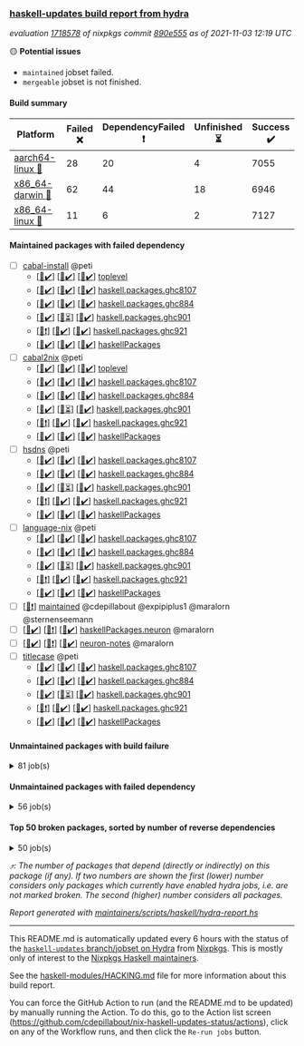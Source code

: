 ### [haskell-updates build report from hydra](https://hydra.nixos.org/jobset/nixpkgs/haskell-updates)
*evaluation [1718578](https://hydra.nixos.org/eval/1718578) of nixpkgs commit [890e555](https://github.com/NixOS/nixpkgs/commits/890e555b5281717248ed2949b68156e7f34f9f59) as of 2021-11-03 12:19 UTC*

:yellow_circle: **Potential issues**
  * `maintained` jobset failed.
  * `mergeable` jobset is not finished.

#### Build summary

 | Platform | Failed :x: | DependencyFailed :heavy_exclamation_mark: | Unfinished :hourglass_flowing_sand: | Success :heavy_check_mark: | 
 | --- | --- | --- | --- | --- | 
 | [aarch64-linux :iphone:](https://hydra.nixos.org/eval/1718578?filter=.aarch64-linux) | 28 | 20 | 4 | 7055 | 
 | [x86_64-darwin :apple:](https://hydra.nixos.org/eval/1718578?filter=.x86_64-darwin) | 62 | 44 | 18 | 6946 | 
 | [x86_64-linux :penguin:](https://hydra.nixos.org/eval/1718578?filter=.x86_64-linux) | 11 | 6 | 2 | 7127 | 
#### Maintained packages with failed dependency
- [ ] [cabal-install](https://hydra.nixos.org/eval/1718578?filter=cabal-install) @peti
  - [[:iphone::heavy_check_mark:]](https://hydra.nixos.org/build/157455409) [[:apple::heavy_check_mark:]](https://hydra.nixos.org/build/157451120) [[:penguin::heavy_check_mark:]](https://hydra.nixos.org/build/157451612) [toplevel](https://hydra.nixos.org/eval/1718578?filter=cabal-install)
  - [[:iphone::heavy_check_mark:]](https://hydra.nixos.org/build/157449738) [[:apple::heavy_check_mark:]](https://hydra.nixos.org/build/157446437) [[:penguin::heavy_check_mark:]](https://hydra.nixos.org/build/157460937) [haskell.packages.ghc8107](https://hydra.nixos.org/eval/1718578?filter=haskell.packages.ghc8107.cabal-install)
  - [[:iphone::heavy_check_mark:]](https://hydra.nixos.org/build/157456335) [[:apple::heavy_check_mark:]](https://hydra.nixos.org/build/157455400) [[:penguin::heavy_check_mark:]](https://hydra.nixos.org/build/157454221) [haskell.packages.ghc884](https://hydra.nixos.org/eval/1718578?filter=haskell.packages.ghc884.cabal-install)
  - [[:iphone::heavy_check_mark:]](https://hydra.nixos.org/build/157446365) [[:apple::hourglass_flowing_sand:]](https://hydra.nixos.org/build/157446862) [[:penguin::heavy_check_mark:]](https://hydra.nixos.org/build/157451405) [haskell.packages.ghc901](https://hydra.nixos.org/eval/1718578?filter=haskell.packages.ghc901.cabal-install)
  - [[:iphone::heavy_exclamation_mark:]](https://hydra.nixos.org/build/157452727) [[:apple::heavy_check_mark:]](https://hydra.nixos.org/build/157459035) [[:penguin::heavy_check_mark:]](https://hydra.nixos.org/build/157459948) [haskell.packages.ghc921](https://hydra.nixos.org/eval/1718578?filter=haskell.packages.ghc921.cabal-install)
  - [[:iphone::heavy_check_mark:]](https://hydra.nixos.org/build/157449021) [[:apple::heavy_check_mark:]](https://hydra.nixos.org/build/157445555) [[:penguin::heavy_check_mark:]](https://hydra.nixos.org/build/157451869) [haskellPackages](https://hydra.nixos.org/eval/1718578?filter=haskellPackages.cabal-install)
- [ ] [cabal2nix](https://hydra.nixos.org/eval/1718578?filter=cabal2nix) @peti
  - [[:iphone::heavy_check_mark:]](https://hydra.nixos.org/build/157465522) [[:apple::heavy_check_mark:]](https://hydra.nixos.org/build/157463657) [[:penguin::heavy_check_mark:]](https://hydra.nixos.org/build/157466486) [toplevel](https://hydra.nixos.org/eval/1718578?filter=cabal2nix)
  - [[:iphone::heavy_check_mark:]](https://hydra.nixos.org/build/157464422) [[:apple::heavy_check_mark:]](https://hydra.nixos.org/build/157450624) [[:penguin::heavy_check_mark:]](https://hydra.nixos.org/build/157446123) [haskell.packages.ghc8107](https://hydra.nixos.org/eval/1718578?filter=haskell.packages.ghc8107.cabal2nix)
  - [[:iphone::heavy_check_mark:]](https://hydra.nixos.org/build/157456314) [[:apple::heavy_check_mark:]](https://hydra.nixos.org/build/157463749) [[:penguin::heavy_check_mark:]](https://hydra.nixos.org/build/157457258) [haskell.packages.ghc884](https://hydra.nixos.org/eval/1718578?filter=haskell.packages.ghc884.cabal2nix)
  - [[:iphone::heavy_check_mark:]](https://hydra.nixos.org/build/157448906) [[:apple::hourglass_flowing_sand:]](https://hydra.nixos.org/build/157445774) [[:penguin::heavy_check_mark:]](https://hydra.nixos.org/build/157459817) [haskell.packages.ghc901](https://hydra.nixos.org/eval/1718578?filter=haskell.packages.ghc901.cabal2nix)
  - [[:iphone::heavy_exclamation_mark:]](https://hydra.nixos.org/build/157452945) [[:apple::heavy_check_mark:]](https://hydra.nixos.org/build/157451248) [[:penguin::heavy_check_mark:]](https://hydra.nixos.org/build/157462243) [haskell.packages.ghc921](https://hydra.nixos.org/eval/1718578?filter=haskell.packages.ghc921.cabal2nix)
  - [[:iphone::heavy_check_mark:]](https://hydra.nixos.org/build/157461736) [[:apple::heavy_check_mark:]](https://hydra.nixos.org/build/157457455) [[:penguin::heavy_check_mark:]](https://hydra.nixos.org/build/157462337) [haskellPackages](https://hydra.nixos.org/eval/1718578?filter=haskellPackages.cabal2nix)
- [ ] [hsdns](https://hydra.nixos.org/eval/1718578?filter=hsdns) @peti
  - [[:iphone::heavy_check_mark:]](https://hydra.nixos.org/build/157455771) [[:apple::heavy_check_mark:]](https://hydra.nixos.org/build/157445452) [[:penguin::heavy_check_mark:]](https://hydra.nixos.org/build/157464988) [haskell.packages.ghc8107](https://hydra.nixos.org/eval/1718578?filter=haskell.packages.ghc8107.hsdns)
  - [[:iphone::heavy_check_mark:]](https://hydra.nixos.org/build/157464805) [[:apple::heavy_check_mark:]](https://hydra.nixos.org/build/157449356) [[:penguin::heavy_check_mark:]](https://hydra.nixos.org/build/157465795) [haskell.packages.ghc884](https://hydra.nixos.org/eval/1718578?filter=haskell.packages.ghc884.hsdns)
  - [[:iphone::heavy_check_mark:]](https://hydra.nixos.org/build/157453106) [[:apple::hourglass_flowing_sand:]](https://hydra.nixos.org/build/157453898) [[:penguin::heavy_check_mark:]](https://hydra.nixos.org/build/157446581) [haskell.packages.ghc901](https://hydra.nixos.org/eval/1718578?filter=haskell.packages.ghc901.hsdns)
  - [[:iphone::heavy_exclamation_mark:]](https://hydra.nixos.org/build/157455637) [[:apple::heavy_check_mark:]](https://hydra.nixos.org/build/157450546) [[:penguin::heavy_check_mark:]](https://hydra.nixos.org/build/157454101) [haskell.packages.ghc921](https://hydra.nixos.org/eval/1718578?filter=haskell.packages.ghc921.hsdns)
  - [[:iphone::heavy_check_mark:]](https://hydra.nixos.org/build/157457443) [[:apple::heavy_check_mark:]](https://hydra.nixos.org/build/157447464) [[:penguin::heavy_check_mark:]](https://hydra.nixos.org/build/157466761) [haskellPackages](https://hydra.nixos.org/eval/1718578?filter=haskellPackages.hsdns)
- [ ] [language-nix](https://hydra.nixos.org/eval/1718578?filter=language-nix) @peti
  - [[:iphone::heavy_check_mark:]](https://hydra.nixos.org/build/157456376) [[:apple::heavy_check_mark:]](https://hydra.nixos.org/build/157455115) [[:penguin::heavy_check_mark:]](https://hydra.nixos.org/build/157448184) [haskell.packages.ghc8107](https://hydra.nixos.org/eval/1718578?filter=haskell.packages.ghc8107.language-nix)
  - [[:iphone::heavy_check_mark:]](https://hydra.nixos.org/build/157454331) [[:apple::heavy_check_mark:]](https://hydra.nixos.org/build/157449121) [[:penguin::heavy_check_mark:]](https://hydra.nixos.org/build/157455444) [haskell.packages.ghc884](https://hydra.nixos.org/eval/1718578?filter=haskell.packages.ghc884.language-nix)
  - [[:iphone::heavy_check_mark:]](https://hydra.nixos.org/build/157464989) [[:apple::hourglass_flowing_sand:]](https://hydra.nixos.org/build/157463233) [[:penguin::heavy_check_mark:]](https://hydra.nixos.org/build/157465229) [haskell.packages.ghc901](https://hydra.nixos.org/eval/1718578?filter=haskell.packages.ghc901.language-nix)
  - [[:iphone::heavy_exclamation_mark:]](https://hydra.nixos.org/build/157464591) [[:apple::heavy_check_mark:]](https://hydra.nixos.org/build/157452165) [[:penguin::heavy_check_mark:]](https://hydra.nixos.org/build/157446635) [haskell.packages.ghc921](https://hydra.nixos.org/eval/1718578?filter=haskell.packages.ghc921.language-nix)
  - [[:iphone::heavy_check_mark:]](https://hydra.nixos.org/build/157450337) [[:apple::heavy_check_mark:]](https://hydra.nixos.org/build/157466421) [[:penguin::heavy_check_mark:]](https://hydra.nixos.org/build/157453533) [haskellPackages](https://hydra.nixos.org/eval/1718578?filter=haskellPackages.language-nix)
- [ ] [[:penguin::heavy_exclamation_mark:]](https://hydra.nixos.org/build/157453992) [maintained](https://hydra.nixos.org/eval/1718578?filter=maintained) @cdepillabout @expipiplus1 @maralorn @sternenseemann
- [ ] [[:iphone::heavy_check_mark:]](https://hydra.nixos.org/build/157464744) [[:apple::heavy_exclamation_mark:]](https://hydra.nixos.org/build/157466817) [[:penguin::heavy_check_mark:]](https://hydra.nixos.org/build/157465065) [haskellPackages.neuron](https://hydra.nixos.org/eval/1718578?filter=haskellPackages.neuron) @maralorn
- [ ] [[:iphone::heavy_check_mark:]](https://hydra.nixos.org/build/157465631) [[:apple::heavy_exclamation_mark:]](https://hydra.nixos.org/build/157455485) [[:penguin::heavy_check_mark:]](https://hydra.nixos.org/build/157465644) [neuron-notes](https://hydra.nixos.org/eval/1718578?filter=neuron-notes) @maralorn
- [ ] [titlecase](https://hydra.nixos.org/eval/1718578?filter=titlecase) @peti
  - [[:iphone::heavy_check_mark:]](https://hydra.nixos.org/build/157461002) [[:apple::heavy_check_mark:]](https://hydra.nixos.org/build/157456509) [[:penguin::heavy_check_mark:]](https://hydra.nixos.org/build/157462297) [haskell.packages.ghc8107](https://hydra.nixos.org/eval/1718578?filter=haskell.packages.ghc8107.titlecase)
  - [[:iphone::heavy_check_mark:]](https://hydra.nixos.org/build/157446339) [[:apple::heavy_check_mark:]](https://hydra.nixos.org/build/157459066) [[:penguin::heavy_check_mark:]](https://hydra.nixos.org/build/157458763) [haskell.packages.ghc884](https://hydra.nixos.org/eval/1718578?filter=haskell.packages.ghc884.titlecase)
  - [[:iphone::heavy_check_mark:]](https://hydra.nixos.org/build/157445602) [[:apple::hourglass_flowing_sand:]](https://hydra.nixos.org/build/157458673) [[:penguin::heavy_check_mark:]](https://hydra.nixos.org/build/157458432) [haskell.packages.ghc901](https://hydra.nixos.org/eval/1718578?filter=haskell.packages.ghc901.titlecase)
  - [[:iphone::heavy_exclamation_mark:]](https://hydra.nixos.org/build/157446219) [[:apple::heavy_check_mark:]](https://hydra.nixos.org/build/157462136) [[:penguin::heavy_check_mark:]](https://hydra.nixos.org/build/157461071) [haskell.packages.ghc921](https://hydra.nixos.org/eval/1718578?filter=haskell.packages.ghc921.titlecase)
  - [[:iphone::heavy_check_mark:]](https://hydra.nixos.org/build/157461080) [[:apple::heavy_check_mark:]](https://hydra.nixos.org/build/157463891) [[:penguin::heavy_check_mark:]](https://hydra.nixos.org/build/157456050) [haskellPackages](https://hydra.nixos.org/eval/1718578?filter=haskellPackages.titlecase)
#### Unmaintained packages with build failure
<details><summary>81 job(s) </summary>

- [ ] [[:iphone::heavy_check_mark:]](https://hydra.nixos.org/build/157462152) [[:apple::x:]](https://hydra.nixos.org/build/157461027) [[:penguin::heavy_check_mark:]](https://hydra.nixos.org/build/157459832) [haskellPackages.sdp](https://hydra.nixos.org/eval/1718578?filter=haskellPackages.sdp)  :arrow_heading_up: 9 | 9
- [ ] [[:iphone::heavy_check_mark:]](https://hydra.nixos.org/build/157450265) [[:apple::x:]](https://hydra.nixos.org/build/157451036) [[:penguin::heavy_check_mark:]](https://hydra.nixos.org/build/157464852) [haskellPackages.di-core](https://hydra.nixos.org/eval/1718578?filter=haskellPackages.di-core)  :arrow_heading_up: 7 | 11
- [ ] [[:iphone::heavy_check_mark:]](https://hydra.nixos.org/build/157455791) [[:apple::x:]](https://hydra.nixos.org/build/157452207) [[:penguin::heavy_check_mark:]](https://hydra.nixos.org/build/157463320) [haskellPackages.thyme](https://hydra.nixos.org/eval/1718578?filter=haskellPackages.thyme)  :arrow_heading_up: 6 | 15
- [ ] [[:iphone::x:]](https://hydra.nixos.org/build/157452558) [[:apple::heavy_check_mark:]](https://hydra.nixos.org/build/157459727) [[:penguin::heavy_check_mark:]](https://hydra.nixos.org/build/157466778) [haskellPackages.libBF](https://hydra.nixos.org/eval/1718578?filter=haskellPackages.libBF)  :arrow_heading_up: 4 | 20
- [ ] [[:iphone::heavy_check_mark:]](https://hydra.nixos.org/build/157455517) [[:apple::x:]](https://hydra.nixos.org/build/157462725) [[:penguin::heavy_check_mark:]](https://hydra.nixos.org/build/157455939) [haskellPackages.exinst](https://hydra.nixos.org/eval/1718578?filter=haskellPackages.exinst)  :arrow_heading_up: 4 | 6
- [ ] [[:iphone::heavy_check_mark:]](https://hydra.nixos.org/build/157463358) [[:apple::x:]](https://hydra.nixos.org/build/157464362) [[:penguin::heavy_check_mark:]](https://hydra.nixos.org/build/157454657) [haskellPackages.nri-observability](https://hydra.nixos.org/eval/1718578?filter=haskellPackages.nri-observability)  :arrow_heading_up: 3 | 5
- [ ] [[:iphone::x:]](https://hydra.nixos.org/build/157462894) [[:apple::heavy_check_mark:]](https://hydra.nixos.org/build/157449079) [[:penguin::heavy_check_mark:]](https://hydra.nixos.org/build/157460196) [haskellPackages.ptr-poker](https://hydra.nixos.org/eval/1718578?filter=haskellPackages.ptr-poker)  :arrow_heading_up: 3 | 4
- [ ] [[:iphone::x:]](https://hydra.nixos.org/build/157446072) [[:apple::heavy_check_mark:]](https://hydra.nixos.org/build/157463607) [[:penguin::heavy_check_mark:]](https://hydra.nixos.org/build/157448172) [haskellPackages.OrderedBits](https://hydra.nixos.org/eval/1718578?filter=haskellPackages.OrderedBits)  :arrow_heading_up: 1 | 36
- [ ] [[:iphone::x:]](https://hydra.nixos.org/build/157461091) [[:apple::x:]](https://hydra.nixos.org/build/157463438) [[:penguin::x:]](https://hydra.nixos.org/build/157463336) [haskellPackages.extensible](https://hydra.nixos.org/eval/1718578?filter=haskellPackages.extensible)  :arrow_heading_up: 1 | 12
- [ ] [[:iphone::x:]](https://hydra.nixos.org/build/157464301) [[:apple::heavy_check_mark:]](https://hydra.nixos.org/build/157454842) [[:penguin::heavy_check_mark:]](https://hydra.nixos.org/build/157456241) [haskellPackages.type-natural](https://hydra.nixos.org/eval/1718578?filter=haskellPackages.type-natural)  :arrow_heading_up: 1 | 4
- [ ] [[:iphone::x:]](https://hydra.nixos.org/build/157445298) [[:apple::heavy_check_mark:]](https://hydra.nixos.org/build/157466872) [[:penguin::heavy_check_mark:]](https://hydra.nixos.org/build/157450918) [haskellPackages.long-double](https://hydra.nixos.org/eval/1718578?filter=haskellPackages.long-double)  :arrow_heading_up: 1 | 2
- [ ] [[:iphone::x:]](https://hydra.nixos.org/build/157456956) [[:apple::x:]](https://hydra.nixos.org/build/157463375) [[:penguin::heavy_check_mark:]](https://hydra.nixos.org/build/157464456) [haskellPackages.easytensor](https://hydra.nixos.org/eval/1718578?filter=haskellPackages.easytensor)  :arrow_heading_up: 1 | 1
- [ ] [[:iphone::heavy_check_mark:]](https://hydra.nixos.org/build/157446759) [[:apple::x:]](https://hydra.nixos.org/build/157456760) [[:penguin::heavy_check_mark:]](https://hydra.nixos.org/build/157466850) [haskellPackages.gi-gdkx11](https://hydra.nixos.org/eval/1718578?filter=haskellPackages.gi-gdkx11)  :arrow_heading_up: 1 | 1
- [ ] [[:iphone::heavy_check_mark:]](https://hydra.nixos.org/build/157447435) [[:apple::x:]](https://hydra.nixos.org/build/157449807) [[:penguin::heavy_check_mark:]](https://hydra.nixos.org/build/157457967) [haskellPackages.keep-alive](https://hydra.nixos.org/eval/1718578?filter=haskellPackages.keep-alive)  :arrow_heading_up: 1 | 1
- [ ] [[:iphone::x:]](https://hydra.nixos.org/build/157453308) [[:apple::x:]](https://hydra.nixos.org/build/157454497) [[:penguin::x:]](https://hydra.nixos.org/build/157448197) [haskellPackages.libyaml-streamly](https://hydra.nixos.org/eval/1718578?filter=haskellPackages.libyaml-streamly)  :arrow_heading_up: 1 | 1
- [ ] [[:iphone::heavy_check_mark:]](https://hydra.nixos.org/build/157448863) [[:apple::x:]](https://hydra.nixos.org/build/157445490) [[:penguin::heavy_check_mark:]](https://hydra.nixos.org/build/157462663) [haskellPackages.loc](https://hydra.nixos.org/eval/1718578?filter=haskellPackages.loc)  :arrow_heading_up: 1 | 1
- [ ] [[:iphone::x:]](https://hydra.nixos.org/build/157453681) [[:apple::heavy_check_mark:]](https://hydra.nixos.org/build/157450735) [[:penguin::heavy_check_mark:]](https://hydra.nixos.org/build/157460860) [haskellPackages.nlopt-haskell](https://hydra.nixos.org/eval/1718578?filter=haskellPackages.nlopt-haskell)  :arrow_heading_up: 1 | 1
- [ ] [[:iphone::heavy_check_mark:]](https://hydra.nixos.org/build/157453667) [[:apple::x:]](https://hydra.nixos.org/build/157452916) [[:penguin::heavy_check_mark:]](https://hydra.nixos.org/build/157458491) [haskellPackages.opencv](https://hydra.nixos.org/eval/1718578?filter=haskellPackages.opencv)  :arrow_heading_up: 1 | 1
- [ ] [[:iphone::x:]](https://hydra.nixos.org/build/157448023) [[:apple::x:]](https://hydra.nixos.org/build/157457938) [[:penguin::x:]](https://hydra.nixos.org/build/157466417) [haskellPackages.persistent-postgresql-streaming](https://hydra.nixos.org/eval/1718578?filter=haskellPackages.persistent-postgresql-streaming)  :arrow_heading_up: 1 | 1
- [ ] [[:iphone::heavy_check_mark:]](https://hydra.nixos.org/build/157462085) [[:apple::x:]](https://hydra.nixos.org/build/157455497) [[:penguin::heavy_check_mark:]](https://hydra.nixos.org/build/157453553) [haskellPackages.sequence-formats](https://hydra.nixos.org/eval/1718578?filter=haskellPackages.sequence-formats)  :arrow_heading_up: 1 | 1
- [ ] [[:iphone::x:]](https://hydra.nixos.org/build/157448550) [[:apple::heavy_check_mark:]](https://hydra.nixos.org/build/157455522) [[:penguin::heavy_check_mark:]](https://hydra.nixos.org/build/157462117) [haskellPackages.unicode-properties](https://hydra.nixos.org/eval/1718578?filter=haskellPackages.unicode-properties)  :arrow_heading_up: 1 | 1
- [ ] [[:iphone::x:]](https://hydra.nixos.org/build/157452960) [[:apple::heavy_check_mark:]](https://hydra.nixos.org/build/157456797) [[:penguin::heavy_check_mark:]](https://hydra.nixos.org/build/157457685) [haskellPackages.accelerate-llvm](https://hydra.nixos.org/eval/1718578?filter=haskellPackages.accelerate-llvm)  :arrow_heading_up: 0 | 8
- [ ] [[:iphone::x:]](https://hydra.nixos.org/build/157460703) [[:apple::heavy_check_mark:]](https://hydra.nixos.org/build/157446126) [[:penguin::heavy_check_mark:]](https://hydra.nixos.org/build/157461957) [haskellPackages.freetype2](https://hydra.nixos.org/eval/1718578?filter=haskellPackages.freetype2)  :arrow_heading_up: 0 | 7
- [ ] [[:iphone::heavy_check_mark:]](https://hydra.nixos.org/build/157447514) [[:apple::x:]](https://hydra.nixos.org/build/157464629) [[:penguin::heavy_check_mark:]](https://hydra.nixos.org/build/157464875) [haskellPackages.pipes-zlib](https://hydra.nixos.org/eval/1718578?filter=haskellPackages.pipes-zlib)  :arrow_heading_up: 0 | 6
- [ ] [[:iphone::heavy_check_mark:]](https://hydra.nixos.org/build/157462427) [[:apple::x:]](https://hydra.nixos.org/build/157459164) [[:penguin::heavy_check_mark:]](https://hydra.nixos.org/build/157452685) [haskellPackages.hmidi](https://hydra.nixos.org/eval/1718578?filter=haskellPackages.hmidi)  :arrow_heading_up: 0 | 4
- [ ] [[:iphone::heavy_check_mark:]](https://hydra.nixos.org/build/157453944) [[:apple::x:]](https://hydra.nixos.org/build/157464419) [[:penguin::heavy_check_mark:]](https://hydra.nixos.org/build/157466385) [haskellPackages.zip](https://hydra.nixos.org/eval/1718578?filter=haskellPackages.zip)  :arrow_heading_up: 0 | 4
- [ ] [[:iphone::x:]](https://hydra.nixos.org/build/157448474) [[:apple::heavy_check_mark:]](https://hydra.nixos.org/build/157453506) [[:penguin::heavy_check_mark:]](https://hydra.nixos.org/build/157462171) [haskellPackages.cdar-mBound](https://hydra.nixos.org/eval/1718578?filter=haskellPackages.cdar-mBound)  :arrow_heading_up: 0 | 2
- [ ] [[:iphone::heavy_check_mark:]](https://hydra.nixos.org/build/157462036) [[:apple::x:]](https://hydra.nixos.org/build/157453622) [[:penguin::heavy_check_mark:]](https://hydra.nixos.org/build/157448407) [haskellPackages.posix-socket](https://hydra.nixos.org/eval/1718578?filter=haskellPackages.posix-socket)  :arrow_heading_up: 0 | 2
- [ ] [[:iphone::x:]](https://hydra.nixos.org/build/157461887) [[:apple::heavy_check_mark:]](https://hydra.nixos.org/build/157447937) [[:penguin::heavy_check_mark:]](https://hydra.nixos.org/build/157452162) [haskellPackages.quic](https://hydra.nixos.org/eval/1718578?filter=haskellPackages.quic)  :arrow_heading_up: 0 | 2
- [ ] [[:iphone::heavy_check_mark:]](https://hydra.nixos.org/build/157453941) [[:apple::x:]](https://hydra.nixos.org/build/157455130) [[:penguin::heavy_check_mark:]](https://hydra.nixos.org/build/157449458) [haskellPackages.hamid](https://hydra.nixos.org/eval/1718578?filter=haskellPackages.hamid)  :arrow_heading_up: 0 | 1
- [ ] [[:iphone::heavy_check_mark:]](https://hydra.nixos.org/build/157459732) [[:apple::x:]](https://hydra.nixos.org/build/157455043) [[:penguin::x:]](https://hydra.nixos.org/build/157454913) [haskellPackages.hashes](https://hydra.nixos.org/eval/1718578?filter=haskellPackages.hashes)  :arrow_heading_up: 0 | 1
- [ ] [[:iphone::heavy_check_mark:]](https://hydra.nixos.org/build/157451743) [[:apple::x:]](https://hydra.nixos.org/build/157461411) [[:penguin::heavy_check_mark:]](https://hydra.nixos.org/build/157460158) [haskellPackages.hmatrix-morpheus](https://hydra.nixos.org/eval/1718578?filter=haskellPackages.hmatrix-morpheus)  :arrow_heading_up: 0 | 1
- [ ] [[:iphone::heavy_check_mark:]](https://hydra.nixos.org/build/157459696) [[:apple::x:]](https://hydra.nixos.org/build/157463452) [[:penguin::heavy_check_mark:]](https://hydra.nixos.org/build/157459665) [haskellPackages.huckleberry](https://hydra.nixos.org/eval/1718578?filter=haskellPackages.huckleberry)  :arrow_heading_up: 0 | 1
- [ ] [[:iphone::x:]](https://hydra.nixos.org/build/157459049) [[:apple::heavy_check_mark:]](https://hydra.nixos.org/build/157451309) [[:penguin::heavy_check_mark:]](https://hydra.nixos.org/build/157453127) [haskellPackages.picosat](https://hydra.nixos.org/eval/1718578?filter=haskellPackages.picosat)  :arrow_heading_up: 0 | 1
- [ ] [[:iphone::heavy_check_mark:]](https://hydra.nixos.org/build/157452453) [[:apple::x:]](https://hydra.nixos.org/build/157451079) [[:penguin::heavy_check_mark:]](https://hydra.nixos.org/build/157464480) [haskellPackages.select](https://hydra.nixos.org/eval/1718578?filter=haskellPackages.select)  :arrow_heading_up: 0 | 1
- [ ] [[:iphone::heavy_check_mark:]](https://hydra.nixos.org/build/157460409) [[:apple::x:]](https://hydra.nixos.org/build/157463482) [[:penguin::heavy_check_mark:]](https://hydra.nixos.org/build/157464158) [haskellPackages.sysinfo](https://hydra.nixos.org/eval/1718578?filter=haskellPackages.sysinfo)  :arrow_heading_up: 0 | 1
- [ ] [[:iphone::heavy_check_mark:]](https://hydra.nixos.org/build/157451008) [[:apple::x:]](https://hydra.nixos.org/build/157457819) [[:penguin::heavy_check_mark:]](https://hydra.nixos.org/build/157461548) [haskellPackages.FractalArt](https://hydra.nixos.org/eval/1718578?filter=haskellPackages.FractalArt) 
- [ ] [[:iphone::x:]](https://hydra.nixos.org/build/157445907) [[:apple::heavy_check_mark:]](https://hydra.nixos.org/build/157457621) [[:penguin::heavy_check_mark:]](https://hydra.nixos.org/build/157466628) [haskellPackages.HsASA](https://hydra.nixos.org/eval/1718578?filter=haskellPackages.HsASA) 
- [ ] [[:iphone::heavy_check_mark:]](https://hydra.nixos.org/build/157446090) [[:apple::heavy_check_mark:]](https://hydra.nixos.org/build/157466422) [[:penguin::x:]](https://hydra.nixos.org/build/157449439) [haskellPackages.amazonka-mediaconvert](https://hydra.nixos.org/eval/1718578?filter=haskellPackages.amazonka-mediaconvert) 
- [ ] [[:iphone::heavy_check_mark:]](https://hydra.nixos.org/build/157459756) [[:apple::x:]](https://hydra.nixos.org/build/157448665) [[:penguin::heavy_check_mark:]](https://hydra.nixos.org/build/157461947) [haskellPackages.chiphunk](https://hydra.nixos.org/eval/1718578?filter=haskellPackages.chiphunk) 
- [ ] [[:iphone::x:]](https://hydra.nixos.org/build/157458269) [[:apple::x:]](https://hydra.nixos.org/build/157446163) [[:penguin::x:]](https://hydra.nixos.org/build/157463325) [haskellPackages.core-telemetry](https://hydra.nixos.org/eval/1718578?filter=haskellPackages.core-telemetry) 
- [ ] [[:iphone::heavy_check_mark:]](https://hydra.nixos.org/build/157455546) [[:apple::x:]](https://hydra.nixos.org/build/157454873) [[:penguin::heavy_check_mark:]](https://hydra.nixos.org/build/157446991) [haskellPackages.discount](https://hydra.nixos.org/eval/1718578?filter=haskellPackages.discount) 
- [ ] [[:iphone::heavy_check_mark:]](https://hydra.nixos.org/build/157451487) [[:apple::x:]](https://hydra.nixos.org/build/157447722) [[:penguin::heavy_check_mark:]](https://hydra.nixos.org/build/157450987) [haskellPackages.diskhash](https://hydra.nixos.org/eval/1718578?filter=haskellPackages.diskhash) 
- [ ] [[:iphone::heavy_check_mark:]](https://hydra.nixos.org/build/157445445) [[:apple::x:]](https://hydra.nixos.org/build/157458629) [[:penguin::heavy_check_mark:]](https://hydra.nixos.org/build/157446533) [haskellPackages.epub-tools](https://hydra.nixos.org/eval/1718578?filter=haskellPackages.epub-tools) 
- [ ] [[:iphone::heavy_check_mark:]](https://hydra.nixos.org/build/157458605) [[:apple::x:]](https://hydra.nixos.org/build/157448683) [[:penguin::heavy_check_mark:]](https://hydra.nixos.org/build/157446185) [haskellPackages.float128](https://hydra.nixos.org/eval/1718578?filter=haskellPackages.float128) 
- [ ] [[:iphone::heavy_check_mark:]](https://hydra.nixos.org/build/157450564) [[:apple::x:]](https://hydra.nixos.org/build/157466105) [[:penguin::heavy_check_mark:]](https://hydra.nixos.org/build/157453535) [haskellPackages.gerrit](https://hydra.nixos.org/eval/1718578?filter=haskellPackages.gerrit) 
- [ ] [[:iphone::x:]](https://hydra.nixos.org/build/157454082) [[:penguin::heavy_check_mark:]](https://hydra.nixos.org/build/157452874) [haskellPackages.gnome-keyring](https://hydra.nixos.org/eval/1718578?filter=haskellPackages.gnome-keyring) 
- [ ] [[:iphone::heavy_check_mark:]](https://hydra.nixos.org/build/157461485) [[:apple::x:]](https://hydra.nixos.org/build/157455934) [[:penguin::heavy_check_mark:]](https://hydra.nixos.org/build/157456259) [haskellPackages.gtk-traymanager](https://hydra.nixos.org/eval/1718578?filter=haskellPackages.gtk-traymanager) 
- [ ] [[:iphone::heavy_check_mark:]](https://hydra.nixos.org/build/157451506) [[:apple::x:]](https://hydra.nixos.org/build/157463510) [[:penguin::heavy_check_mark:]](https://hydra.nixos.org/build/157465416) [haskellPackages.hid](https://hydra.nixos.org/eval/1718578?filter=haskellPackages.hid) 
- [ ] [[:iphone::heavy_check_mark:]](https://hydra.nixos.org/build/157460194) [[:apple::x:]](https://hydra.nixos.org/build/157461528) [[:penguin::heavy_check_mark:]](https://hydra.nixos.org/build/157462102) [haskellPackages.highlight](https://hydra.nixos.org/eval/1718578?filter=haskellPackages.highlight) 
- [ ] [[:iphone::heavy_check_mark:]](https://hydra.nixos.org/build/157450499) [[:apple::x:]](https://hydra.nixos.org/build/157456441) [[:penguin::heavy_check_mark:]](https://hydra.nixos.org/build/157450917) [haskellPackages.hinotify-conduit](https://hydra.nixos.org/eval/1718578?filter=haskellPackages.hinotify-conduit) 
- [ ] [[:iphone::x:]](https://hydra.nixos.org/build/157466363) [[:apple::heavy_check_mark:]](https://hydra.nixos.org/build/157458918) [[:penguin::heavy_check_mark:]](https://hydra.nixos.org/build/157466936) [haskellPackages.hq](https://hydra.nixos.org/eval/1718578?filter=haskellPackages.hq) 
- [ ] [[:iphone::heavy_check_mark:]](https://hydra.nixos.org/build/157460495) [[:apple::x:]](https://hydra.nixos.org/build/157463870) [[:penguin::heavy_check_mark:]](https://hydra.nixos.org/build/157460425) [haskellPackages.hs](https://hydra.nixos.org/eval/1718578?filter=haskellPackages.hs) 
- [ ] [[:iphone::x:]](https://hydra.nixos.org/build/157456561) [[:apple::x:]](https://hydra.nixos.org/build/157459061) [[:penguin::x:]](https://hydra.nixos.org/build/157458013) [haskellPackages.hslua-examples](https://hydra.nixos.org/eval/1718578?filter=haskellPackages.hslua-examples) 
- [ ] [[:iphone::x:]](https://hydra.nixos.org/build/157453801) [[:apple::x:]](https://hydra.nixos.org/build/157447938) [[:penguin::x:]](https://hydra.nixos.org/build/157459445) [haskellPackages.hslua-module-version](https://hydra.nixos.org/eval/1718578?filter=haskellPackages.hslua-module-version) 
- [ ] [[:iphone::heavy_check_mark:]](https://hydra.nixos.org/build/157464992) [[:apple::x:]](https://hydra.nixos.org/build/157461994) [[:penguin::heavy_check_mark:]](https://hydra.nixos.org/build/157454611) [haskellPackages.hsshellscript](https://hydra.nixos.org/eval/1718578?filter=haskellPackages.hsshellscript) 
- [ ] [[:iphone::heavy_check_mark:]](https://hydra.nixos.org/build/157460986) [[:apple::x:]](https://hydra.nixos.org/build/157459267) [[:penguin::heavy_check_mark:]](https://hydra.nixos.org/build/157447114) [haskellPackages.hssourceinfo](https://hydra.nixos.org/eval/1718578?filter=haskellPackages.hssourceinfo) 
- [ ] [[:iphone::heavy_check_mark:]](https://hydra.nixos.org/build/157462824) [[:apple::x:]](https://hydra.nixos.org/build/157449928) [[:penguin::heavy_check_mark:]](https://hydra.nixos.org/build/157454402) [haskellPackages.ipcvar](https://hydra.nixos.org/eval/1718578?filter=haskellPackages.ipcvar) 
- [ ] [[:iphone::heavy_check_mark:]](https://hydra.nixos.org/build/157455571) [[:apple::x:]](https://hydra.nixos.org/build/157458358) [[:penguin::heavy_check_mark:]](https://hydra.nixos.org/build/157459470) [haskellPackages.linux-framebuffer](https://hydra.nixos.org/eval/1718578?filter=haskellPackages.linux-framebuffer) 
- [ ] [[:iphone::heavy_check_mark:]](https://hydra.nixos.org/build/157451330) [[:apple::x:]](https://hydra.nixos.org/build/157461212) [[:penguin::heavy_check_mark:]](https://hydra.nixos.org/build/157447329) [haskellPackages.mediawiki2latex](https://hydra.nixos.org/eval/1718578?filter=haskellPackages.mediawiki2latex) 
- [ ] [[:iphone::heavy_check_mark:]](https://hydra.nixos.org/build/157447587) [[:apple::x:]](https://hydra.nixos.org/build/157460031) [[:penguin::heavy_check_mark:]](https://hydra.nixos.org/build/157448104) [haskellPackages.mercury-api](https://hydra.nixos.org/eval/1718578?filter=haskellPackages.mercury-api) 
- [ ] [[:iphone::heavy_check_mark:]](https://hydra.nixos.org/build/157449979) [[:apple::x:]](https://hydra.nixos.org/build/157453036) [[:penguin::heavy_check_mark:]](https://hydra.nixos.org/build/157446878) [haskellPackages.nano-cryptr](https://hydra.nixos.org/eval/1718578?filter=haskellPackages.nano-cryptr) 
- [ ] [[:iphone::heavy_check_mark:]](https://hydra.nixos.org/build/157455333) [[:apple::x:]](https://hydra.nixos.org/build/157446105) [[:penguin::heavy_check_mark:]](https://hydra.nixos.org/build/157452229) [haskellPackages.persistent-pagination](https://hydra.nixos.org/eval/1718578?filter=haskellPackages.persistent-pagination) 
- [ ] [[:iphone::heavy_check_mark:]](https://hydra.nixos.org/build/157458705) [[:apple::x:]](https://hydra.nixos.org/build/157458648) [[:penguin::heavy_check_mark:]](https://hydra.nixos.org/build/157465899) [haskellPackages.ping-wrapper](https://hydra.nixos.org/eval/1718578?filter=haskellPackages.ping-wrapper) 
- [ ] [[:iphone::x:]](https://hydra.nixos.org/build/157450424) [[:apple::heavy_check_mark:]](https://hydra.nixos.org/build/157449109) [[:penguin::heavy_check_mark:]](https://hydra.nixos.org/build/157454551) [haskellPackages.poker](https://hydra.nixos.org/eval/1718578?filter=haskellPackages.poker) 
- [ ] [[:iphone::x:]](https://hydra.nixos.org/build/157446915) [[:apple::x:]](https://hydra.nixos.org/build/157462195) [[:penguin::x:]](https://hydra.nixos.org/build/157449867) [haskellPackages.poker-base](https://hydra.nixos.org/eval/1718578?filter=haskellPackages.poker-base) 
- [ ] [[:iphone::heavy_check_mark:]](https://hydra.nixos.org/build/157453539) [[:apple::x:]](https://hydra.nixos.org/build/157447965) [[:penguin::heavy_check_mark:]](https://hydra.nixos.org/build/157454054) [haskellPackages.posix-timer](https://hydra.nixos.org/eval/1718578?filter=haskellPackages.posix-timer) 
- [ ] [[:iphone::heavy_check_mark:]](https://hydra.nixos.org/build/157455935) [[:apple::x:]](https://hydra.nixos.org/build/157446200) [[:penguin::heavy_check_mark:]](https://hydra.nixos.org/build/157457196) [haskellPackages.procex](https://hydra.nixos.org/eval/1718578?filter=haskellPackages.procex) 
- [ ] [[:iphone::heavy_check_mark:]](https://hydra.nixos.org/build/157466892) [[:apple::x:]](https://hydra.nixos.org/build/157461654) [[:penguin::heavy_check_mark:]](https://hydra.nixos.org/build/157447625) [haskellPackages.pthread](https://hydra.nixos.org/eval/1718578?filter=haskellPackages.pthread) 
- [ ] [[:iphone::x:]](https://hydra.nixos.org/build/157458294) [[:apple::x:]](https://hydra.nixos.org/build/157464779) [[:penguin::x:]](https://hydra.nixos.org/build/157456856) [haskellPackages.rest-rewrite](https://hydra.nixos.org/eval/1718578?filter=haskellPackages.rest-rewrite) 
- [ ] [[:iphone::heavy_check_mark:]](https://hydra.nixos.org/build/157451219) [[:apple::x:]](https://hydra.nixos.org/build/157447356) [[:penguin::heavy_check_mark:]](https://hydra.nixos.org/build/157446559) [haskellPackages.sandwich-webdriver](https://hydra.nixos.org/eval/1718578?filter=haskellPackages.sandwich-webdriver) 
- [ ] [[:iphone::heavy_check_mark:]](https://hydra.nixos.org/build/157466227) [[:apple::x:]](https://hydra.nixos.org/build/157456885) [[:penguin::heavy_check_mark:]](https://hydra.nixos.org/build/157464113) [haskellPackages.sfml-audio](https://hydra.nixos.org/eval/1718578?filter=haskellPackages.sfml-audio) 
- [ ] [[:iphone::heavy_check_mark:]](https://hydra.nixos.org/build/157450613) [[:apple::x:]](https://hydra.nixos.org/build/157448327) [[:penguin::heavy_check_mark:]](https://hydra.nixos.org/build/157461775) [haskellPackages.shared-memory](https://hydra.nixos.org/eval/1718578?filter=haskellPackages.shared-memory) 
- [ ] [[:iphone::heavy_check_mark:]](https://hydra.nixos.org/build/157462790) [[:apple::x:]](https://hydra.nixos.org/build/157466210) [[:penguin::heavy_check_mark:]](https://hydra.nixos.org/build/157463842) [haskellPackages.tailfile-hinotify](https://hydra.nixos.org/eval/1718578?filter=haskellPackages.tailfile-hinotify) 
- [ ] [[:iphone::x:]](https://hydra.nixos.org/build/157461105) [[:apple::x:]](https://hydra.nixos.org/build/157448164) [[:penguin::x:]](https://hydra.nixos.org/build/157451162) [haskellPackages.telega](https://hydra.nixos.org/eval/1718578?filter=haskellPackages.telega) 
- [ ] [[:iphone::x:]](https://hydra.nixos.org/build/157457375) [[:apple::heavy_check_mark:]](https://hydra.nixos.org/build/157454055) [[:penguin::heavy_check_mark:]](https://hydra.nixos.org/build/157451210) [haskellPackages.wiringPi](https://hydra.nixos.org/eval/1718578?filter=haskellPackages.wiringPi) 
- [ ] [[:iphone::x:]](https://hydra.nixos.org/build/157464020) [[:apple::heavy_check_mark:]](https://hydra.nixos.org/build/157447300) [[:penguin::heavy_check_mark:]](https://hydra.nixos.org/build/157459541) [haskellPackages.x86-64bit](https://hydra.nixos.org/eval/1718578?filter=haskellPackages.x86-64bit) 
- [ ] [[:iphone::heavy_check_mark:]](https://hydra.nixos.org/build/157448053) [[:apple::x:]](https://hydra.nixos.org/build/157455062) [[:penguin::heavy_check_mark:]](https://hydra.nixos.org/build/157459070) [haskellPackages.xmonad-utils](https://hydra.nixos.org/eval/1718578?filter=haskellPackages.xmonad-utils) 
- [ ] [[:iphone::heavy_check_mark:]](https://hydra.nixos.org/build/157447421) [[:apple::x:]](https://hydra.nixos.org/build/157452143) [[:penguin::heavy_check_mark:]](https://hydra.nixos.org/build/157447773) [haskellPackages.yoga](https://hydra.nixos.org/eval/1718578?filter=haskellPackages.yoga) 
- [ ] [[:iphone::heavy_check_mark:]](https://hydra.nixos.org/build/157463859) [[:apple::x:]](https://hydra.nixos.org/build/157450068) [[:penguin::heavy_check_mark:]](https://hydra.nixos.org/build/157456661) [haskellPackages.zot](https://hydra.nixos.org/eval/1718578?filter=haskellPackages.zot) 
- [ ] [[:iphone::heavy_check_mark:]](https://hydra.nixos.org/build/157464517) [[:apple::x:]](https://hydra.nixos.org/build/157453593) [[:penguin::heavy_check_mark:]](https://hydra.nixos.org/build/157449936) [haskellPackages.zxcvbn-c](https://hydra.nixos.org/eval/1718578?filter=haskellPackages.zxcvbn-c) 
</details>

#### Unmaintained packages with failed dependency
<details><summary>56 job(s) </summary>

- [ ] [[:iphone::heavy_check_mark:]](https://hydra.nixos.org/build/157450476) [[:apple::heavy_exclamation_mark:]](https://hydra.nixos.org/build/157465524) [[:penguin::heavy_check_mark:]](https://hydra.nixos.org/build/157463864) [haskellPackages.gi-javascriptcore](https://hydra.nixos.org/eval/1718578?filter=haskellPackages.gi-javascriptcore)  :arrow_heading_up: 7 | 18
- [ ] [[:iphone::heavy_check_mark:]](https://hydra.nixos.org/build/157459554) [[:apple::heavy_exclamation_mark:]](https://hydra.nixos.org/build/157452212) [[:penguin::heavy_check_mark:]](https://hydra.nixos.org/build/157465611) [haskellPackages.gi-webkit2](https://hydra.nixos.org/eval/1718578?filter=haskellPackages.gi-webkit2)  :arrow_heading_up: 5 | 14
- [ ] [[:iphone::heavy_check_mark:]](https://hydra.nixos.org/build/157449630) [[:apple::heavy_exclamation_mark:]](https://hydra.nixos.org/build/157458341) [[:penguin::heavy_check_mark:]](https://hydra.nixos.org/build/157454290) [haskellPackages.di-handle](https://hydra.nixos.org/eval/1718578?filter=haskellPackages.di-handle)  :arrow_heading_up: 5 | 9
- [ ] [[:iphone::heavy_check_mark:]](https://hydra.nixos.org/build/157455097) [[:apple::heavy_exclamation_mark:]](https://hydra.nixos.org/build/157461363) [[:penguin::heavy_check_mark:]](https://hydra.nixos.org/build/157452694) [haskellPackages.di-monad](https://hydra.nixos.org/eval/1718578?filter=haskellPackages.di-monad)  :arrow_heading_up: 5 | 9
- [ ] [[:iphone::heavy_check_mark:]](https://hydra.nixos.org/build/157464238) [[:apple::heavy_exclamation_mark:]](https://hydra.nixos.org/build/157448157) [[:penguin::heavy_check_mark:]](https://hydra.nixos.org/build/157448040) [haskellPackages.di-df1](https://hydra.nixos.org/eval/1718578?filter=haskellPackages.di-df1)  :arrow_heading_up: 4 | 8
- [ ] [[:iphone::heavy_exclamation_mark:]](https://hydra.nixos.org/build/157464347) [[:apple::heavy_check_mark:]](https://hydra.nixos.org/build/157462850) [[:penguin::heavy_check_mark:]](https://hydra.nixos.org/build/157458421) [haskellPackages.jsonifier](https://hydra.nixos.org/eval/1718578?filter=haskellPackages.jsonifier)  :arrow_heading_up: 2 | 2
- [ ] [[:iphone::heavy_check_mark:]](https://hydra.nixos.org/build/157450087) [[:apple::heavy_exclamation_mark:]](https://hydra.nixos.org/build/157461262) [[:penguin::heavy_check_mark:]](https://hydra.nixos.org/build/157459011) [haskellPackages.sdp-io](https://hydra.nixos.org/eval/1718578?filter=haskellPackages.sdp-io)  :arrow_heading_up: 2 | 2
- [ ] [[:iphone::heavy_check_mark:]](https://hydra.nixos.org/build/157462747) [[:apple::heavy_exclamation_mark:]](https://hydra.nixos.org/build/157446538) [[:penguin::heavy_check_mark:]](https://hydra.nixos.org/build/157461635) [haskellPackages.di-polysemy](https://hydra.nixos.org/eval/1718578?filter=haskellPackages.di-polysemy)  :arrow_heading_up: 1 | 4
- [ ] [[:iphone::heavy_exclamation_mark:]](https://hydra.nixos.org/build/157447261) [[:apple::heavy_exclamation_mark:]](https://hydra.nixos.org/build/157454975) [[:penguin::heavy_exclamation_mark:]](https://hydra.nixos.org/build/157449052) [haskellPackages.hbro](https://hydra.nixos.org/eval/1718578?filter=haskellPackages.hbro)  :arrow_heading_up: 1 | 1
- [ ] [[:iphone::heavy_check_mark:]](https://hydra.nixos.org/build/157446607) [[:apple::heavy_exclamation_mark:]](https://hydra.nixos.org/build/157447291) [[:penguin::heavy_check_mark:]](https://hydra.nixos.org/build/157460799) [haskellPackages.nri-redis](https://hydra.nixos.org/eval/1718578?filter=haskellPackages.nri-redis)  :arrow_heading_up: 1 | 1
- [ ] [[:iphone::heavy_exclamation_mark:]](https://hydra.nixos.org/build/157450861) [[:apple::heavy_check_mark:]](https://hydra.nixos.org/build/157458652) [[:penguin::heavy_check_mark:]](https://hydra.nixos.org/build/157455707) [haskellPackages.opentelemetry-extra](https://hydra.nixos.org/eval/1718578?filter=haskellPackages.opentelemetry-extra)  :arrow_heading_up: 1 | 1
- [ ] [[:iphone::heavy_check_mark:]](https://hydra.nixos.org/build/157454710) [[:apple::heavy_exclamation_mark:]](https://hydra.nixos.org/build/157461602) [[:penguin::heavy_check_mark:]](https://hydra.nixos.org/build/157465037) [haskellPackages.orgmode-parse](https://hydra.nixos.org/eval/1718578?filter=haskellPackages.orgmode-parse)  :arrow_heading_up: 1 | 1
- [ ] [[:iphone::heavy_check_mark:]](https://hydra.nixos.org/build/157446595) [[:apple::heavy_exclamation_mark:]](https://hydra.nixos.org/build/157454965) [[:penguin::heavy_check_mark:]](https://hydra.nixos.org/build/157464955) [haskellPackages.sdp-hashable](https://hydra.nixos.org/eval/1718578?filter=haskellPackages.sdp-hashable)  :arrow_heading_up: 1 | 1
- [ ] [[:iphone::heavy_exclamation_mark:]](https://hydra.nixos.org/build/157461305) [[:apple::heavy_check_mark:]](https://hydra.nixos.org/build/157455947) [[:penguin::heavy_check_mark:]](https://hydra.nixos.org/build/157456726) [haskellPackages.PrimitiveArray](https://hydra.nixos.org/eval/1718578?filter=haskellPackages.PrimitiveArray)  :arrow_heading_up: 0 | 35
- [ ] [[:iphone::heavy_check_mark:]](https://hydra.nixos.org/build/157464817) [[:apple::heavy_exclamation_mark:]](https://hydra.nixos.org/build/157460541) [[:penguin::heavy_check_mark:]](https://hydra.nixos.org/build/157458746) [haskellPackages.di](https://hydra.nixos.org/eval/1718578?filter=haskellPackages.di)  :arrow_heading_up: 0 | 2
- [ ] [[:iphone::heavy_exclamation_mark:]](https://hydra.nixos.org/build/157459196) [[:apple::heavy_check_mark:]](https://hydra.nixos.org/build/157452178) [[:penguin::heavy_check_mark:]](https://hydra.nixos.org/build/157456912) [haskellPackages.sized](https://hydra.nixos.org/eval/1718578?filter=haskellPackages.sized)  :arrow_heading_up: 0 | 2
- [ ] [[:iphone::heavy_check_mark:]](https://hydra.nixos.org/build/157459357) [[:apple::heavy_exclamation_mark:]](https://hydra.nixos.org/build/157454836) [[:penguin::heavy_check_mark:]](https://hydra.nixos.org/build/157450939) [haskellPackages.keenser](https://hydra.nixos.org/eval/1718578?filter=haskellPackages.keenser)  :arrow_heading_up: 0 | 1
- [ ] [[:iphone::heavy_check_mark:]](https://hydra.nixos.org/build/157463695) [[:apple::heavy_exclamation_mark:]](https://hydra.nixos.org/build/157458788) [[:penguin::heavy_check_mark:]](https://hydra.nixos.org/build/157454441) [haskellPackages.moto](https://hydra.nixos.org/eval/1718578?filter=haskellPackages.moto)  :arrow_heading_up: 0 | 1
- [ ] [[:iphone::heavy_check_mark:]](https://hydra.nixos.org/build/157458461) [[:apple::heavy_exclamation_mark:]](https://hydra.nixos.org/build/157463681) [[:penguin::heavy_check_mark:]](https://hydra.nixos.org/build/157458508) [haskellPackages.antiope-es](https://hydra.nixos.org/eval/1718578?filter=haskellPackages.antiope-es) 
- [ ] [cabal2nix-unstable](https://hydra.nixos.org/eval/1718578?filter=cabal2nix-unstable) 
  - [[:iphone::heavy_check_mark:]](https://hydra.nixos.org/build/157465861) [[:apple::heavy_check_mark:]](https://hydra.nixos.org/build/157459189) [[:penguin::heavy_check_mark:]](https://hydra.nixos.org/build/157461964) [haskell.packages.ghc8107](https://hydra.nixos.org/eval/1718578?filter=haskell.packages.ghc8107.cabal2nix-unstable)
  - [[:iphone::heavy_check_mark:]](https://hydra.nixos.org/build/157449172) [[:apple::heavy_check_mark:]](https://hydra.nixos.org/build/157445620) [[:penguin::heavy_check_mark:]](https://hydra.nixos.org/build/157451954) [haskell.packages.ghc884](https://hydra.nixos.org/eval/1718578?filter=haskell.packages.ghc884.cabal2nix-unstable)
  - [[:iphone::heavy_check_mark:]](https://hydra.nixos.org/build/157464208) [[:apple::hourglass_flowing_sand:]](https://hydra.nixos.org/build/157445514) [[:penguin::heavy_check_mark:]](https://hydra.nixos.org/build/157456068) [haskell.packages.ghc901](https://hydra.nixos.org/eval/1718578?filter=haskell.packages.ghc901.cabal2nix-unstable)
  - [[:iphone::heavy_exclamation_mark:]](https://hydra.nixos.org/build/157460582) [[:apple::heavy_check_mark:]](https://hydra.nixos.org/build/157448975) [[:penguin::heavy_check_mark:]](https://hydra.nixos.org/build/157446413) [haskell.packages.ghc921](https://hydra.nixos.org/eval/1718578?filter=haskell.packages.ghc921.cabal2nix-unstable)
  - [[:iphone::heavy_check_mark:]](https://hydra.nixos.org/build/157446675) [[:apple::heavy_check_mark:]](https://hydra.nixos.org/build/157445688) [[:penguin::heavy_check_mark:]](https://hydra.nixos.org/build/157456863) [haskellPackages](https://hydra.nixos.org/eval/1718578?filter=haskellPackages.cabal2nix-unstable)
- [ ] [[:iphone::heavy_exclamation_mark:]](https://hydra.nixos.org/build/157452221) [[:apple::heavy_exclamation_mark:]](https://hydra.nixos.org/build/157452355) [[:penguin::heavy_check_mark:]](https://hydra.nixos.org/build/157460621) [haskellPackages.easytensor-vulkan](https://hydra.nixos.org/eval/1718578?filter=haskellPackages.easytensor-vulkan) 
- [ ] [[:iphone::heavy_exclamation_mark:]](https://hydra.nixos.org/build/157447617) [[:apple::heavy_exclamation_mark:]](https://hydra.nixos.org/build/157451283) [[:penguin::heavy_exclamation_mark:]](https://hydra.nixos.org/build/157453117) [haskellPackages.envy-extensible](https://hydra.nixos.org/eval/1718578?filter=haskellPackages.envy-extensible) 
- [ ] [[:iphone::heavy_exclamation_mark:]](https://hydra.nixos.org/build/157457145) [[:apple::heavy_exclamation_mark:]](https://hydra.nixos.org/build/157447160) [[:penguin::heavy_exclamation_mark:]](https://hydra.nixos.org/build/157465464) [haskellPackages.esqueleto-streaming](https://hydra.nixos.org/eval/1718578?filter=haskellPackages.esqueleto-streaming) 
- [ ] [[:iphone::heavy_check_mark:]](https://hydra.nixos.org/build/157463662) [[:apple::heavy_exclamation_mark:]](https://hydra.nixos.org/build/157464928) [[:penguin::heavy_check_mark:]](https://hydra.nixos.org/build/157455461) [haskellPackages.exinst-aeson](https://hydra.nixos.org/eval/1718578?filter=haskellPackages.exinst-aeson) 
- [ ] [[:iphone::heavy_check_mark:]](https://hydra.nixos.org/build/157451500) [[:apple::heavy_exclamation_mark:]](https://hydra.nixos.org/build/157456899) [[:penguin::heavy_check_mark:]](https://hydra.nixos.org/build/157464275) [haskellPackages.exinst-bytes](https://hydra.nixos.org/eval/1718578?filter=haskellPackages.exinst-bytes) 
- [ ] [[:iphone::heavy_check_mark:]](https://hydra.nixos.org/build/157459955) [[:apple::heavy_exclamation_mark:]](https://hydra.nixos.org/build/157465679) [[:penguin::heavy_check_mark:]](https://hydra.nixos.org/build/157445403) [haskellPackages.exinst-cereal](https://hydra.nixos.org/eval/1718578?filter=haskellPackages.exinst-cereal) 
- [ ] [[:iphone::heavy_check_mark:]](https://hydra.nixos.org/build/157460618) [[:apple::heavy_exclamation_mark:]](https://hydra.nixos.org/build/157463768) [[:penguin::heavy_check_mark:]](https://hydra.nixos.org/build/157453661) [haskellPackages.exinst-serialise](https://hydra.nixos.org/eval/1718578?filter=haskellPackages.exinst-serialise) 
- [ ] [[:iphone::heavy_check_mark:]](https://hydra.nixos.org/build/157453646) [[:apple::heavy_exclamation_mark:]](https://hydra.nixos.org/build/157454672) [[:penguin::heavy_check_mark:]](https://hydra.nixos.org/build/157457005) [haskellPackages.fastparser](https://hydra.nixos.org/eval/1718578?filter=haskellPackages.fastparser) 
- [ ] [[:iphone::heavy_check_mark:]](https://hydra.nixos.org/build/157448983) [[:apple::heavy_exclamation_mark:]](https://hydra.nixos.org/build/157454986) [[:penguin::heavy_check_mark:]](https://hydra.nixos.org/build/157466314) [haskellPackages.gi-webkit2webextension](https://hydra.nixos.org/eval/1718578?filter=haskellPackages.gi-webkit2webextension) 
- [ ] [[:iphone::heavy_exclamation_mark:]](https://hydra.nixos.org/build/157460241) [[:apple::heavy_exclamation_mark:]](https://hydra.nixos.org/build/157447562) [[:penguin::heavy_exclamation_mark:]](https://hydra.nixos.org/build/157463044) [haskellPackages.hbro-contrib](https://hydra.nixos.org/eval/1718578?filter=haskellPackages.hbro-contrib) 
- [ ] [[:iphone::heavy_exclamation_mark:]](https://hydra.nixos.org/build/157448308) [[:apple::heavy_check_mark:]](https://hydra.nixos.org/build/157449467) [[:penguin::heavy_check_mark:]](https://hydra.nixos.org/build/157458391) [haskellPackages.hmatrix-nlopt](https://hydra.nixos.org/eval/1718578?filter=haskellPackages.hmatrix-nlopt) 
- [ ] [[:iphone::heavy_check_mark:]](https://hydra.nixos.org/build/157457558) [[:apple::heavy_exclamation_mark:]](https://hydra.nixos.org/build/157459876) [[:penguin::heavy_check_mark:]](https://hydra.nixos.org/build/157455134) [haskellPackages.nri-http](https://hydra.nixos.org/eval/1718578?filter=haskellPackages.nri-http) 
- [ ] [[:iphone::heavy_check_mark:]](https://hydra.nixos.org/build/157450366) [[:apple::heavy_exclamation_mark:]](https://hydra.nixos.org/build/157451064) [[:penguin::heavy_check_mark:]](https://hydra.nixos.org/build/157447888) [haskellPackages.nri-test-encoding](https://hydra.nixos.org/eval/1718578?filter=haskellPackages.nri-test-encoding) 
- [ ] [[:iphone::heavy_check_mark:]](https://hydra.nixos.org/build/157446188) [[:apple::heavy_exclamation_mark:]](https://hydra.nixos.org/build/157457093) [[:penguin::heavy_check_mark:]](https://hydra.nixos.org/build/157464104) [haskellPackages.opencv-extra](https://hydra.nixos.org/eval/1718578?filter=haskellPackages.opencv-extra) 
- [ ] [[:iphone::heavy_exclamation_mark:]](https://hydra.nixos.org/build/157452368) [[:apple::heavy_check_mark:]](https://hydra.nixos.org/build/157447653) [[:penguin::heavy_check_mark:]](https://hydra.nixos.org/build/157449753) [haskellPackages.opentelemetry-lightstep](https://hydra.nixos.org/eval/1718578?filter=haskellPackages.opentelemetry-lightstep) 
- [ ] [[:iphone::heavy_check_mark:]](https://hydra.nixos.org/build/157462661) [[:apple::heavy_exclamation_mark:]](https://hydra.nixos.org/build/157451188) [[:penguin::heavy_check_mark:]](https://hydra.nixos.org/build/157451199) [haskellPackages.orgstat](https://hydra.nixos.org/eval/1718578?filter=haskellPackages.orgstat) 
- [ ] [[:iphone::heavy_check_mark:]](https://hydra.nixos.org/build/157465492) [[:apple::heavy_exclamation_mark:]](https://hydra.nixos.org/build/157450545) [[:penguin::heavy_check_mark:]](https://hydra.nixos.org/build/157466713) [haskellPackages.polysemy-log-di](https://hydra.nixos.org/eval/1718578?filter=haskellPackages.polysemy-log-di) 
- [ ] [[:iphone::heavy_check_mark:]](https://hydra.nixos.org/build/157456898) [[:apple::heavy_exclamation_mark:]](https://hydra.nixos.org/build/157457799) [[:penguin::heavy_check_mark:]](https://hydra.nixos.org/build/157466654) [haskellPackages.postgresql-replicant](https://hydra.nixos.org/eval/1718578?filter=haskellPackages.postgresql-replicant) 
- [ ] [[:iphone::heavy_exclamation_mark:]](https://hydra.nixos.org/build/157462336) [[:apple::heavy_check_mark:]](https://hydra.nixos.org/build/157446987) [[:penguin::heavy_check_mark:]](https://hydra.nixos.org/build/157458594) [haskellPackages.rounded](https://hydra.nixos.org/eval/1718578?filter=haskellPackages.rounded) 
- [ ] [[:iphone::heavy_check_mark:]](https://hydra.nixos.org/build/157446733) [[:apple::heavy_exclamation_mark:]](https://hydra.nixos.org/build/157461117) [[:penguin::heavy_check_mark:]](https://hydra.nixos.org/build/157448129) [haskellPackages.scan-metadata](https://hydra.nixos.org/eval/1718578?filter=haskellPackages.scan-metadata) 
- [ ] [[:iphone::heavy_check_mark:]](https://hydra.nixos.org/build/157459188) [[:apple::heavy_exclamation_mark:]](https://hydra.nixos.org/build/157457525) [[:penguin::heavy_check_mark:]](https://hydra.nixos.org/build/157459534) [haskellPackages.sdp-binary](https://hydra.nixos.org/eval/1718578?filter=haskellPackages.sdp-binary) 
- [ ] [[:iphone::heavy_check_mark:]](https://hydra.nixos.org/build/157456653) [[:apple::heavy_exclamation_mark:]](https://hydra.nixos.org/build/157452332) [[:penguin::heavy_check_mark:]](https://hydra.nixos.org/build/157446557) [haskellPackages.sdp-deepseq](https://hydra.nixos.org/eval/1718578?filter=haskellPackages.sdp-deepseq) 
- [ ] [[:iphone::heavy_check_mark:]](https://hydra.nixos.org/build/157455897) [[:apple::heavy_exclamation_mark:]](https://hydra.nixos.org/build/157466660) [[:penguin::heavy_check_mark:]](https://hydra.nixos.org/build/157460097) [haskellPackages.sdp-quickcheck](https://hydra.nixos.org/eval/1718578?filter=haskellPackages.sdp-quickcheck) 
- [ ] [[:iphone::heavy_check_mark:]](https://hydra.nixos.org/build/157465683) [[:apple::heavy_exclamation_mark:]](https://hydra.nixos.org/build/157465610) [[:penguin::heavy_check_mark:]](https://hydra.nixos.org/build/157457578) [haskellPackages.sdp4bytestring](https://hydra.nixos.org/eval/1718578?filter=haskellPackages.sdp4bytestring) 
- [ ] [[:iphone::heavy_check_mark:]](https://hydra.nixos.org/build/157450879) [[:apple::heavy_exclamation_mark:]](https://hydra.nixos.org/build/157450675) [[:penguin::heavy_check_mark:]](https://hydra.nixos.org/build/157465127) [haskellPackages.sdp4text](https://hydra.nixos.org/eval/1718578?filter=haskellPackages.sdp4text) 
- [ ] [[:iphone::heavy_check_mark:]](https://hydra.nixos.org/build/157462089) [[:apple::heavy_exclamation_mark:]](https://hydra.nixos.org/build/157462816) [[:penguin::heavy_check_mark:]](https://hydra.nixos.org/build/157451424) [haskellPackages.sdp4unordered](https://hydra.nixos.org/eval/1718578?filter=haskellPackages.sdp4unordered) 
- [ ] [[:iphone::heavy_check_mark:]](https://hydra.nixos.org/build/157459851) [[:apple::heavy_exclamation_mark:]](https://hydra.nixos.org/build/157462372) [[:penguin::heavy_check_mark:]](https://hydra.nixos.org/build/157454860) [haskellPackages.sdp4vector](https://hydra.nixos.org/eval/1718578?filter=haskellPackages.sdp4vector) 
- [ ] [[:iphone::heavy_check_mark:]](https://hydra.nixos.org/build/157445888) [[:apple::heavy_exclamation_mark:]](https://hydra.nixos.org/build/157454190) [[:penguin::heavy_check_mark:]](https://hydra.nixos.org/build/157452990) [haskellPackages.sequenceTools](https://hydra.nixos.org/eval/1718578?filter=haskellPackages.sequenceTools) 
- [ ] [[:iphone::heavy_exclamation_mark:]](https://hydra.nixos.org/build/157451249) [[:apple::heavy_check_mark:]](https://hydra.nixos.org/build/157462230) [[:penguin::heavy_check_mark:]](https://hydra.nixos.org/build/157461829) [haskellPackages.unicode-names](https://hydra.nixos.org/eval/1718578?filter=haskellPackages.unicode-names) 
- [ ] [[:iphone::heavy_check_mark:]](https://hydra.nixos.org/build/157465898) [[:apple::heavy_exclamation_mark:]](https://hydra.nixos.org/build/157457904) [[:penguin::heavy_check_mark:]](https://hydra.nixos.org/build/157463905) [haskellPackages.xbattbar](https://hydra.nixos.org/eval/1718578?filter=haskellPackages.xbattbar) 
- [ ] [[:iphone::heavy_exclamation_mark:]](https://hydra.nixos.org/build/157446473) [[:apple::heavy_exclamation_mark:]](https://hydra.nixos.org/build/157452537) [[:penguin::heavy_exclamation_mark:]](https://hydra.nixos.org/build/157459047) [haskellPackages.yaml-streamly](https://hydra.nixos.org/eval/1718578?filter=haskellPackages.yaml-streamly) 
</details>

#### Top 50 broken packages, sorted by number of reverse dependencies
<details><summary>50 job(s) </summary>

[haskell98](https://packdeps.haskellers.com/reverse/haskell98) :arrow_heading_up: 153  
[enumerator](https://packdeps.haskellers.com/reverse/enumerator) :arrow_heading_up: 56  
[derive](https://packdeps.haskellers.com/reverse/derive) :arrow_heading_up: 48  
[contiguous](https://packdeps.haskellers.com/reverse/contiguous) :arrow_heading_up: 46  
[MonadCatchIO-transformers](https://packdeps.haskellers.com/reverse/MonadCatchIO-transformers) :arrow_heading_up: 41  
[parseargs](https://packdeps.haskellers.com/reverse/parseargs) :arrow_heading_up: 41  
[bytesmith](https://packdeps.haskellers.com/reverse/bytesmith) :arrow_heading_up: 36  
[data-lens](https://packdeps.haskellers.com/reverse/data-lens) :arrow_heading_up: 34  
[distributed-process](https://packdeps.haskellers.com/reverse/distributed-process) :arrow_heading_up: 30  
[iteratee](https://packdeps.haskellers.com/reverse/iteratee) :arrow_heading_up: 29  
[jmacro](https://packdeps.haskellers.com/reverse/jmacro) :arrow_heading_up: 29  
[ip](https://packdeps.haskellers.com/reverse/ip) :arrow_heading_up: 26  
[either-unwrap](https://packdeps.haskellers.com/reverse/either-unwrap) :arrow_heading_up: 25  
[HList](https://packdeps.haskellers.com/reverse/HList) :arrow_heading_up: 23  
[SciBaseTypes](https://packdeps.haskellers.com/reverse/SciBaseTypes) :arrow_heading_up: 22  
[haskelldb](https://packdeps.haskellers.com/reverse/haskelldb) :arrow_heading_up: 22  
[hsc3](https://packdeps.haskellers.com/reverse/hsc3) :arrow_heading_up: 22  
[wxdirect](https://packdeps.haskellers.com/reverse/wxdirect) :arrow_heading_up: 22  
[BiobaseTypes](https://packdeps.haskellers.com/reverse/BiobaseTypes) :arrow_heading_up: 21  
[wxc](https://packdeps.haskellers.com/reverse/wxc) :arrow_heading_up: 21  
[biocore](https://packdeps.haskellers.com/reverse/biocore) :arrow_heading_up: 20  
[secp256k1-haskell](https://packdeps.haskellers.com/reverse/secp256k1-haskell) :arrow_heading_up: 20  
[wxcore](https://packdeps.haskellers.com/reverse/wxcore) :arrow_heading_up: 20  
[attoparsec-enumerator](https://packdeps.haskellers.com/reverse/attoparsec-enumerator) :arrow_heading_up: 19  
[bytestring-show](https://packdeps.haskellers.com/reverse/bytestring-show) :arrow_heading_up: 19  
[numhask](https://packdeps.haskellers.com/reverse/numhask) :arrow_heading_up: 19  
[polysemy-plugin](https://packdeps.haskellers.com/reverse/polysemy-plugin) :arrow_heading_up: 19  
[wx](https://packdeps.haskellers.com/reverse/wx) :arrow_heading_up: 19  
[BiobaseENA](https://packdeps.haskellers.com/reverse/BiobaseENA) :arrow_heading_up: 18  
[asn1-data](https://packdeps.haskellers.com/reverse/asn1-data) :arrow_heading_up: 18  
[dbus-core](https://packdeps.haskellers.com/reverse/dbus-core) :arrow_heading_up: 18  
[gtksourceview2](https://packdeps.haskellers.com/reverse/gtksourceview2) :arrow_heading_up: 18  
[BiobaseXNA](https://packdeps.haskellers.com/reverse/BiobaseXNA) :arrow_heading_up: 17  
[HGamer3D-Data](https://packdeps.haskellers.com/reverse/HGamer3D-Data) :arrow_heading_up: 17  
[certificate](https://packdeps.haskellers.com/reverse/certificate) :arrow_heading_up: 17  
[clash-prelude](https://packdeps.haskellers.com/reverse/clash-prelude) :arrow_heading_up: 17  
[dbus-client](https://packdeps.haskellers.com/reverse/dbus-client) :arrow_heading_up: 17  
[gconf](https://packdeps.haskellers.com/reverse/gconf) :arrow_heading_up: 17  
[gtk-serialized-event](https://packdeps.haskellers.com/reverse/gtk-serialized-event) :arrow_heading_up: 17  
[uuid-orphans](https://packdeps.haskellers.com/reverse/uuid-orphans) :arrow_heading_up: 17  
[cuda](https://packdeps.haskellers.com/reverse/cuda) :arrow_heading_up: 16  
[happstack-jmacro](https://packdeps.haskellers.com/reverse/happstack-jmacro) :arrow_heading_up: 16  
[manatee-core](https://packdeps.haskellers.com/reverse/manatee-core) :arrow_heading_up: 16  
[monads-fd](https://packdeps.haskellers.com/reverse/monads-fd) :arrow_heading_up: 16  
[murmur3](https://packdeps.haskellers.com/reverse/murmur3) :arrow_heading_up: 16  
[tls-extra](https://packdeps.haskellers.com/reverse/tls-extra) :arrow_heading_up: 16  
[ADPfusion](https://packdeps.haskellers.com/reverse/ADPfusion) :arrow_heading_up: 15  
[MaybeT](https://packdeps.haskellers.com/reverse/MaybeT) :arrow_heading_up: 15  
[blaze-builder-enumerator](https://packdeps.haskellers.com/reverse/blaze-builder-enumerator) :arrow_heading_up: 15  
[hetero-dict](https://packdeps.haskellers.com/reverse/hetero-dict) :arrow_heading_up: 15  
</details>


*:arrow_heading_up:: The number of packages that depend (directly or indirectly) on this package (if any). If two numbers are shown the first (lower) number considers only packages which currently have enabled hydra jobs, i.e. are not marked broken. The second (higher) number considers all packages.*

*Report generated with [maintainers/scripts/haskell/hydra-report.hs](https://github.com/NixOS/nixpkgs/blob/haskell-updates/maintainers/scripts/haskell/hydra-report.sh)*


----------------------------------------------------------------------

This README.md is automatically updated every 6 hours with the status of the
[`haskell-updates` branch/jobset on Hydra](https://hydra.nixos.org/jobset/nixpkgs/haskell-updates)
from [Nixpkgs](https://github.com/NixOS/nixpkgs).  This is mostly only of
interest to the [Nixpkgs Haskell maintainers](https://github.com/orgs/NixOS/teams/haskell).

See the
[haskell-modules/HACKING.md](https://github.com/NixOS/nixpkgs/blob/haskell-updates/pkgs/development/haskell-modules/HACKING.md)
file for more information about this build report.

You can force the GitHub Action to run (and the README.md to be updated) by
manually running the Action.  To do this, go to the Action list screen
(https://github.com/cdepillabout/nix-haskell-updates-status/actions),
click on any of the Workflow runs, and then click the `Re-run jobs` button.
